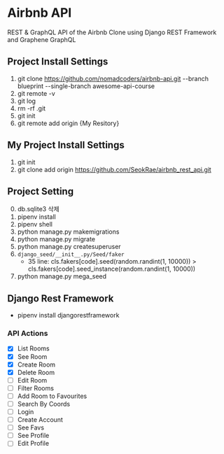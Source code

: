 # Airbnb API

REST & GraphQL API of the Airbnb Clone using Django REST Framework and Graphene GraphQL

## Project Install Settings

1. git clone https://github.com/nomadcoders/airbnb-api.git --branch blueprint --single-branch awesome-api-course
2. git remote -v
3. git log
4. rm -rf .git
5. git init
6. git remote add origin {My Resitory}

## My Project Install Settings

1. git init
2. git clone add origin https://github.com/SeokRae/airbnb_rest_api.git

## Project Setting

0. db.sqlite3 삭제
1. pipenv install
2. pipenv shell
3. python manage.py makemigrations
4. python manage.py migrate
5. python manage.py createsuperuser
6. `django_seed/__init__.py/Seed/faker`
   - 35 line: cls.fakers[code].seed(random.randint(1, 10000)) > cls.fakers[code].seed_instance(random.randint(1, 10000))
7. python manage.py mega_seed

## Django Rest Framework

- pipenv install djangorestframework

### API Actions

- [x] List Rooms
- [x] See Room
- [x] Create Room
- [x] Delete Room
- [ ] Edit Room
- [ ] Filter Rooms
- [ ] Add Room to Favourites
- [ ] Search By Coords
- [ ] Login
- [ ] Create Account
- [ ] See Favs
- [ ] See Profile
- [ ] Edit Profile
